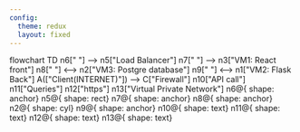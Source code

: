 ```yaml
---
config:
  theme: redux
  layout: fixed
---
```

flowchart TD
    n6[" "] --> n5["Load Balancer"]
    n7[" "] --> n3["VM1: React front"]
    n8[" "] <--> n2["VM3: Postgre database"]
    n9[" "] <--> n1["VM2: Flask Back"]
    A(["Client(INTERNET)"]) --> C["Firewall"]
    n10["API call"]
    n11["Queries"]
    n12["https"]
    n13["Virtual Private Network"]
    n6@{ shape: anchor}
    n5@{ shape: rect}
    n7@{ shape: anchor}
    n8@{ shape: anchor}
    n2@{ shape: cyl}
    n9@{ shape: anchor}
    n10@{ shape: text}
    n11@{ shape: text}
    n12@{ shape: text}
    n13@{ shape: text}

